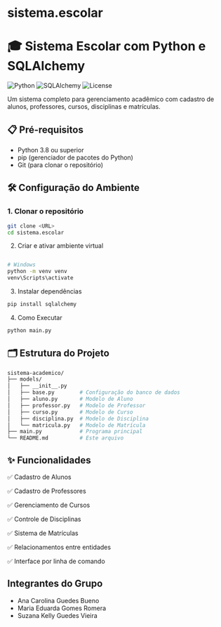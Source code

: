 # sistema.escolar
# 🎓 Sistema Escolar com Python e SQLAlchemy

![Python](https://img.shields.io/badge/python-3.8%2B-blue)
![SQLAlchemy](https://img.shields.io/badge/SQLAlchemy-2.0%2B-green)
![License](https://img.shields.io/badge/license-MIT-orange)

Um sistema completo para gerenciamento acadêmico com cadastro de alunos, professores, cursos, disciplinas e matrículas.

## 📋 Pré-requisitos

- Python 3.8 ou superior
- pip (gerenciador de pacotes do Python)
- Git (para clonar o repositório)

## 🛠️ Configuração do Ambiente

### 1. Clonar o repositório
```bash
git clone <URL>
cd sistema.escolar
```
2. Criar e ativar ambiente virtual
   
```bash

# Windows
python -m venv venv
venv\Scripts\activate

```
3. Instalar dependências
   
```bash
pip install sqlalchemy

```
4. Como Executar
   
```bash
python main.py


```
## 🗂️ Estrutura do Projeto
   
```bash
sistema-academico/
├── models/
│   ├── __init__.py
│   ├── base.py        # Configuração do banco de dados
│   ├── aluno.py       # Modelo de Aluno
│   ├── professor.py   # Modelo de Professor
│   ├── curso.py       # Modelo de Curso
│   ├── disciplina.py  # Modelo de Disciplina
│   └── matricula.py   # Modelo de Matrícula
├── main.py            # Programa principal
└── README.md          # Este arquivo

```

## ✨ Funcionalidades
✅ Cadastro de Alunos

✅ Cadastro de Professores

✅ Gerenciamento de Cursos

✅ Controle de Disciplinas

✅ Sistema de Matrículas

✅ Relacionamentos entre entidades

✅ Interface por linha de comando

## Integrantes do Grupo
- Ana Carolina Guedes Bueno
- Maria Eduarda Gomes Romera
- Suzana Kelly Guedes Vieira
